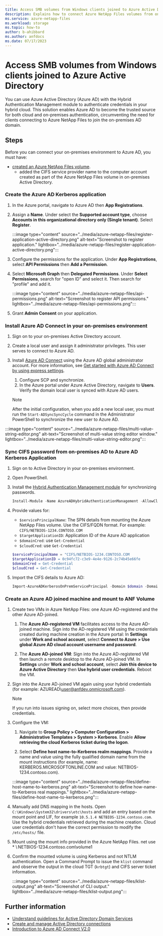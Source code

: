 ```yaml
---
title: Access SMB volumes from Windows clients joined to Azure Active Directory
description: Explains how to connect Azure NetApp Files volumes from on-premises environment using Azure Active Directory (AD).
ms.service: azure-netapp-files
ms.workload: storage
ms.topic: how-to
author: b-ahibbard
ms.author: anfdocs
ms.date: 07/17/2023
---
```

# Access SMB volumes from Windows clients joined to Azure Active Directory

You can use Azure Active Directory (Azure AD) with the Hybrid Authentication Management module to authenticate credentials in your hybrid cloud. This solution enables Azure AD to become the trusted source for both cloud and on-premises authentication, circumventing the need for clients connecting to Azure NetApp Files to join the on-premises AD domain. 

## Steps

Before you can connect your on-premises environment to Azure AD, you must have:

* [created an Azure NetApp Files volume](azure-netapp-files-create-volumes-smb.md).
    * added the CIFS service provider name to the computer account created as part of the Azure NetApp Files volume in on-premises Active Directory. 

### Create the Azure AD Kerberos application

1. In the Azure portal, navigate to Azure AD then **App Registrations**.
1. Assign a **Name**. Under select the **Supported account type**, choose **Accounts in this organizational directory only (Single tenant)**. Select **Register**.

    :::image type="content" source="../media/azure-netapp-files/register-application-active-directory.png" alt-text="Screenshot to register application." lightbox="../media/azure-netapp-files/register-application-active-directory.png":::
    
1. Configure the permissions for the application. Under **App Registrations**, select **API Permissions** then **Add a Permission**. 
1. Select **Microsoft Graph** then **Delegated Permissions**. Under **Select Permissions**, search for "open ID" and select it. Then search for "profile" and add it. 

    :::image type="content" source="../media/azure-netapp-files/api-permissions.png" alt-text="Screenshot to register API permissions." lightbox="../media/azure-netapp-files/api-permissions.png":::
    
1. Grant **Admin Consent** on your application. 

### Install Azure AD Connect in your on-premises environment 

1. Sign on to your on-premises Active Directory account.
1. Create a local user and assign it administrator privileges. This user serves to connect to Azure AD. 
1. Install [Azure AD Connect](https://www.microsoft.com/download/details.aspx?id=47594) using the Azure AD global administrator account. For more information, see [Get started with Azure AD Connect by using express settings](../active-directory/hybrid/connect/how-to-connect-install-express.md).

    1. Configure SCP and synchronize. 
    1. In the Azure portal under Azure Active Directory, navigate to **Users**. Verify the domain local user is synced with Azure AD users. 
    >[!NOTE]
    >After the initial configuration, when you add a new local user, you must run the `Start-ADSyncSyncCycle` command in the Administrator PowerShell to synchronize the new user to Azure AD.
    
:::image type="content" source="../media/azure-netapp-files/multi-value-string-editor.png" alt-text="Screenshot of multi-value string editor window." lightbox="../media/azure-netapp-files/multi-value-string-editor.png":::

### Sync CIFS password from on-premises AD to Azure AD Kerberos Application 

1. Sign on to Active Directory in your on-premises environment.
2. Open PowerShell. 
1. Install the [Hybrid Authentication Management module](/azure-sql/managed-instance/winauth-azuread-setup-incoming-trust-based-flow) for synchronizing passwords. 

    ```powershell
    Install-Module -Name AzureADHybridAuthenticationManagement -AllowClobber -Force 
    ```

1. Provide values for: 
    * `$servicePrincipalName`: The SPN details from mounting the Azure NetApp Files volume. Use the CIFS/FQDN format. For example: `CIFS/NETBIOS-1234.CONTOSO.COM`
    * `$targetApplicationID`: Application ID of the Azure AD application 
    * `$domainCred`: use `Get-Credential`
    * `$cloudCred`: use `Get-Credential`

    ```powershell
    $servicePrincipalName = "CIFS/NETBIOS-1234.CONTOSO.COM
    $targetApplicationID = 0c94fc72-c3e9-4e4e-9126-2c74b45e66fe
    $domainCred = Get-Credential
    $cloudCred = Get-Credential
    ```

1. Import the CIFS details to Azure AD: 

    ```powershell
    Import-AzureADKerberosOnPremServicePrincipal -Domain $domain -DomainCredential $domainCred -CloudCredential $cloudCred -ServicePrincipalName $servicePrincipalName -ApplicationId $targetApplicationId 
    ```

### Create an Azure AD joined machine and mount to ANF Volume 

1. Create two VMs in Azure NetApp Files: one Azure AD-registered and the other Azure AD-joined. 
    1. The **Azure AD-registered VM** facilitates access to the Azure AD-joined machine. Sign into the AD-registered VM using the credentials created during machine creation in the Azure portal:
        In **Settings** under **Work and school account**, select **Connect to Azure > Use global Azure AD cloud account username and password**. 

    1. The **Azure AD-joined VM**:
        Sign into the Azure AD-registered VM then launch a remote desktop to the Azure AD-joined VM.
        In **Settings** under **Work and school account**, select **Join this device to Azure Active Directory** then **Use hybrid user credentials**. Reboot the VM.

1. Sign into the Azure AD-joined VM again using your hybrid credentials (for example: AZUREAD\user@anfdev.onmicrosoft.com).

    >[!NOTE]
    > If you run into issues signing on, select more choices, then provide credentials. 

1. Configure the VM:  
    1. Navigate to **Group Policy > Computer Configuration > Administrative Templates > System > Kerberos**. Enable **Allow retrieving the cloud Kerberos ticket during the logon**. 

    1. Select **Define host name-to-Kerberos realm mappings**. Provide a name and value using the fully qualified domain name from the mount instructions (for example, name: KERBEROS.MICROSOFTONLINE.COM and value: NETBIOS-1234.contoso.com).  

    :::image type="content" source="../media/azure-netapp-files/define-host-name-to-kerberos.png" alt-text="Screenshot to define how-name-to-Kerberos real mappings." lightbox="../media/azure-netapp-files/define-host-name-to-kerberos.png":::
    
1. Manually add DNS mapping in the hosts. 
    Open `C:\Windows\System32\drivers\etc\hosts` and add an entry based on the mount point and LIF, for example `10.5.1.4 NETBIOS-1234.contoso.com`. Use the hybrid credentials retrieved during the machine creation. Cloud user credentials don't have the correct permission to modify the `/etc/hosts/` file. 
1. Mount using the mount info provided in the Azure NetApp Files. 
net use * \\ NETBIOS-1234.contoso.com\volume1 
1. Confirm the mounted volume is using Kerberos and not NTLM authentication. Open a Command Prompt to issue the `klist` command and observe the output in the cloud TGT (`krbtgt`) and CIFS server ticket information.  

    :::image type="content" source="../media/azure-netapp-files/klist-output.png" alt-text="Screenshot of CLI output." lightbox="../media/azure-netapp-files/klist-output.png":::

## Further information 

* [Understand guidelines for Active Directory Domain Services](understand-guidelines-active-directory-domain-service-site.md)
* [Create and manage Active Directory connections](create-active-directory-connections.md)
* [Introduction to Azure AD Connect V2.0](../active-directory/hybrid/connect/whatis-azure-ad-connect-v2.md)